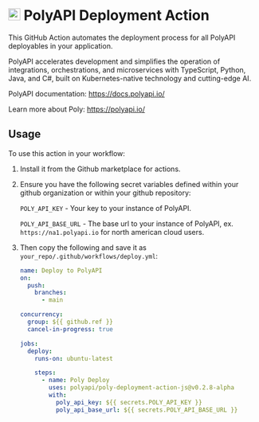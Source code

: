 # <img src="https://polyapi.io/wp-content/uploads/2024/05/poly-block-logo-mark.png" height="24px"/> PolyAPI Deployment Action

This GitHub Action automates the deployment process for all PolyAPI deployables in your application.

PolyAPI accelerates development and simplifies the operation of integrations, orchestrations, and microservices with TypeScript, Python, Java, and C#, built on Kubernetes-native technology and cutting-edge AI.

PolyAPI documentation: https://docs.polyapi.io/

Learn more about Poly: https://polyapi.io/

## Usage

To use this action in your workflow:
1. Install it from the Github marketplace for actions.

2. Ensure you have the following secret variables defined within your github organization or within your github repository:

    `POLY_API_KEY` - Your key to your instance of PolyAPI.

    `POLY_API_BASE_URL` - The base url to your instance of PolyAPI, ex. `https://na1.polyapi.io` for north american cloud users.

3. Then copy the following and save it as `your_repo/.github/workflows/deploy.yml`:

    ```yaml
    name: Deploy to PolyAPI
    on:
      push:
        branches:
          - main

    concurrency:
      group: ${{ github.ref }}
      cancel-in-progress: true

    jobs:
      deploy:
        runs-on: ubuntu-latest

        steps:
          - name: Poly Deploy
            uses: polyapi/poly-deployment-action-js@v0.2.8-alpha
            with:
              poly_api_key: ${{ secrets.POLY_API_KEY }}
              poly_api_base_url: ${{ secrets.POLY_API_BASE_URL }}
    ```